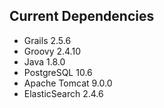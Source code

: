 ## Current Dependencies

- Grails 2.5.6
- Groovy 2.4.10
- Java 1.8.0
- PostgreSQL 10.6
- Apache Tomcat 9.0.0
- ElasticSearch 2.4.6
